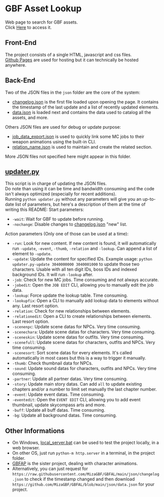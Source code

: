 # GBF Asset Lookup  
Web page to search for GBF assets.  
Click [Here](https://mizagbf.github.io/GBFAL) to access it.  
  
## Front-End  
The project consists of a single HTML, javascript and css files.  
[Github Pages](https://pages.github.com/) are used for hosting but it can technically be hosted anywhere.  
  
## Back-End  
Two of the JSON files in the `json` folder are the core of the system:  
- [changelog.json](https://github.com/MizaGBF/GBFAL/blob/main/json/changelog.json) is the first file loaded upon opening the page. It contains the timestamp of the last update and a list of recently updated elements.  
- [data.json](https://github.com/MizaGBF/GBFAL/blob/main/json/data.json) is loaded next and contains the data used to catalog all the assets, and more.  
  
Others JSON files are used for debug or update purpose:  
- [job_data_export.json](https://github.com/MizaGBF/GBFAL/blob/main/json/job_data_export.json) is used to quickly link some MC jobs to their weapon animations using the built-in CLI.  
- [relation_name.json](https://github.com/MizaGBF/GBFAL/blob/main/json/relation_name.json) is used to maintain and create the related section.  
  
More JSON files not specified here might appear in this folder.  
  
## [updater.py](https://github.com/MizaGBF/GBFAL/blob/main/updater.py)  
This script is in charge of updating the JSON files.  
Do note than using it can be time and bandwidth consuming and the code isn't always optimized (especially for recent additions).  
Running `python updater.py` without any parameters will give you an up-to-date list of parameters, but here's a description of them at the time of writing this README:
Start parameters:
- `-wait`: Wait for GBF to update before running.  
- `-nochange`: Disable changes to [changelog.json](https://github.com/MizaGBF/GBFAL/blob/main/json/changelog.json) "new" list.  
  
Action parameters (Only one of those can be used at a time):
- `-run`: Look for new content. If new content is found, it will automatically run `-update`, `-event`, `-thumb`, `-relation` and `-lookup`. Can append a list of element to `-update`.  
- `-update`: Update the content for specified IDs. Example usage: `python updater.py-update 3040000000 3040001000` to update those two characters. Usable with all ten digit IDs, boss IDs and indexed background IDs. It will run `-lookup` after.  
- `-job`: Check for new MC jobs. Time consuming and not always accurate.  
- `-jobedit`: Open the `JOB EDIT` CLI, allowing you to manually edit the job data.  
- `-lookup`: Force update the lookup table. Time consuming.  
- `-lookupfix`: Open a CLI to manually add lookup data to elements without any. Last resort option.  
- `-relation`: Check for new relationships between elements.  
- `-relationedit`: Open a CLI to create relationships between elements. Last resort option.  
- `-scenenpc`: Update scene datas for NPCs. Very time consuming.  
- `-scenechara`: Update scene datas for characters. Very time consuming.  
- `-sceneskin`: Update scene datas for outfits. Very time consuming.  
- `-scenefull`: Update scene datas for characters, outfits and NPCs. Very time consuming.  
- `-scenesort`: Sort scene datas for every elements. It's called automatically in most cases but this is a way to trigger it manually.  
- `-thumb`: Check thumbnail data for NPCs.  
- `-sound`: Update sound datas for characters, outfits and NPCs. Very time consuming.  
- `-partner`: Update all partner datas. Very time consuming.  
- `-story`: Update main story datas. Can add `all` to update existing chapters and/or a number to limit set manually the last chapter number.  
- `-event`: Update event datas. Time consuming.  
- `-eventedit`: Open the `EVENT EDIT` CLI, allowing you to add event thumbnail, update skycompass arts and more.  
- `-buff`: Update all buff datas. Time consuming.  
- `-bg`: Update all background datas. Time consuming.  
  
## Other Informations  
- On Windows, [local_server.bat](https://github.com/MizaGBF/GBFAL/blob/main/local_server.bat) can be used to test the project locally, in a web browser.  
- On other OS, just run `python-m http.server` in a terminal, in the project folder.  
- [GBFAP](https://github.com/MizaGBF/GBFAP) is the sister project, dealing with character animations.  
- Alternatively, you can just request for `https://raw.githubusercontent.com/MizaGBF/GBFAL/main/json/changelog.json` to check if the timestamp changed and then download `https://github.com/MizaGBF/GBFAL/blob/main/json/data.json` for your project.  